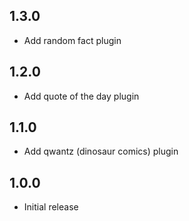 ## 1.3.0

- Add random fact plugin

## 1.2.0

- Add quote of the day plugin

## 1.1.0

- Add qwantz (dinosaur comics) plugin

## 1.0.0

- Initial release
